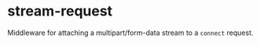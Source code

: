 stream-request
==============

Middleware for attaching a multipart/form-data stream to a `connect` request.
